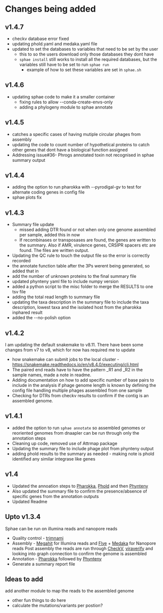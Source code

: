 # Changes being added
## v1.4.7 
- checkv database error fixed
- updating phold.yaml and medaka.yaml file 
- updated to set the databases to variables that need to be set by the user
  - this to so the users download only those databases they dont have
  - `sphae install` still works to install all the required databases, but the variables still have to be set to run `sphae run`
    - example of how to set these variables are set in `sphae.sh`  

## v1.4.6
- updating sphae code to make it a smaller container
  - fixing rules to allow --conda-create-envs-only
  - adding a phylogeny module to sphae annotate

## v1.4.5
- catches a specific cases of having mutiple circular phages from assembly
- updating the code to count number of hypothetical proteins to catch other genes that dont have a biological function assigned
- Addressing issue#36- Phrogs annotated toxin not recognised in sphae summary output

## v1.4.4
- adding the option to run pharokka with --pyrodigal-gv to test for alternate coding genes in config file
- sphae plots fix

## v1.4.3
- Summary file update
  - missed adding DTR found or not when only one genome assembled per sample, added this in now
  - If recombinases or transposases are found, the genes are written to the summary. Also if AMR, virulence genes, CRSIPR spacers etc are found. 
    The files are written output. 
- Updating the QC rule to touch the output file so the error is correctly recorded
- the annotate function table after the 3Ps werent being generated, so added that in
- add the number of unknown proteins to the final summary file
- updated phynteny yaml file to include numpy version
- added a python script to the misc folder to merge the RESULTS to one tsv file
- adding the total read length to summary file
- updating the taxa description in the summary file to include the taxa description, lowest taxa and the isolated host from the pharokka inphared result
- added the --no-polish option


## v1.4.2 
I am updating the default snakemake to v8.11. There have been some changes from v7 to v8, which for now has required me to update 
- how snakemake can submit jobs to the local cluster - https://snakemake.readthedocs.io/en/v8.4.0/executing/cli.html 
- The paired end reads have to have the pattern _R1 and _R2 in the sample names, made a note in readme.
- Adding documentation on how to add specific number of base pairs to include in the analysis if phage genome length is known by defining the config file handling multiple phages assembled from one sample
- Checking for DTRs from checkv results to confirm if the contig is an assembled genome.
  
## v1.4.1
- added the option to run `sphae annotate` so assembled genomes or reoriented genomes from dnaapler can be run through only the annotation steps
- Cleaning up code, removed use of Attrmap package
- Updating the summary file to include phage plot from phynteny output
- adding phold results to the summary as needed - making note is phold identified any similar integrase like genes

## v1.4
- Updated the annoation steps to [Pharokka](https://github.com/gbouras13/pharokka), [Phold](https://github.com/gbouras13/phold) and then [Phynteny](https://github.com/susiegriggo/Phynteny)
- Also updated the summary file to confirm the presence/absence of specific genes from the annotation outputs
- Updated Readme

## Upto v1.3.4
Sphae can be run on illumina reads and nanopore reads
- Quality control - [trimnami](https://github.com/beardymcjohnface/Trimnami)
- Assembly - [Megahit](https://github.com/voutcn/megahit) for Illumina reads and [Flye](https://github.com/fenderglass/Flye) + [Medaka](https://github.com/nanoporetech/medaka) for Nanopore reads
  Post assembly the reads are run through [CheckV](https://bitbucket.org/berkeleylab/CheckV/src), [viraverify](https://github.com/ablab/viralVerify) and looking into graph connection to confirm the genome is assembled 
- Annotation - [Pharokka](https://github.com/gbouras13/pharokka) followed by [Phynteny](https://github.com/susiegriggo/Phynteny)
- Generate a summary report file


## Ideas to add
add another module to map the reads to the assembled genome 
  - other fun things to do here
  - calculate the mutations/variants per postion?
